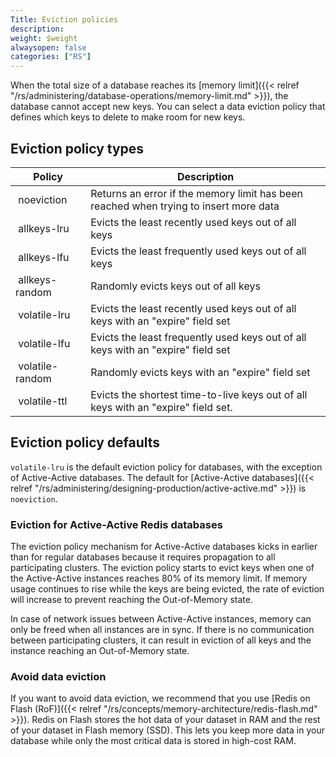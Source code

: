 ```yaml
---
Title: Eviction policies
description:
weight: $weight
alwaysopen: false
categories: ["RS"]
---
```

When the total size of a database reaches its [memory limit]({{< relref "/rs/administering/database-operations/memory-limit.md" >}}), the database cannot accept new keys. You can select a data eviction policy that defines which keys to delete to make room for new keys.

## Eviction policy types

| **Policy** | **Description** |
|------------|-----------------|
|  noeviction | Returns an error if the memory limit has been reached when trying to insert more data |
|  allkeys-lru | Evicts the least recently used keys out of all keys |
|  allkeys-lfu | Evicts the least frequently used keys out of all keys |
|  allkeys-random | Randomly evicts keys out of all keys |
|  volatile-lru | Evicts the least recently used keys out of all keys with an "expire" field set |
|  volatile-lfu | Evicts the least frequently used keys out of all keys with an "expire" field set |
|  volatile-random | Randomly evicts keys with an "expire" field set |
|  volatile-ttl | Evicts the shortest time-to-live keys out of all keys with an "expire" field set. |

## Eviction policy defaults

`volatile-lru` is the default eviction policy for databases, with the exception of Active-Active databases. The default for [Active-Active databases]({{< relref "/rs/administering/designing-production/active-active.md" >}}) is `noeviction`. 

### Eviction for Active-Active Redis databases
The eviction policy mechanism for Active-Active databases kicks in earlier than for regular databases because it requires propagation to all participating clusters. The eviction policy starts to evict keys when one of the Active-Active instances reaches 80% of its memory limit. If memory usage continues to rise while the keys are being evicted, the rate of eviction will increase to prevent reaching the Out-of-Memory state.

In case of network issues between Active-Active instances, memory can only be freed when all instances are in sync. If there is no communication between participating clusters, it can result in eviction of all keys and the instance reaching an Out-of-Memory state.

### Avoid data eviction

If you want to avoid data eviction, we recommend that you use [Redis on Flash (RoF)]({{< relref "/rs/concepts/memory-architecture/redis-flash.md" >}}).
Redis on Flash stores the hot data of your dataset in RAM and the rest of your dataset in Flash memory (SSD).
This lets you keep more data in your database while only the most critical data is stored in high-cost RAM.
